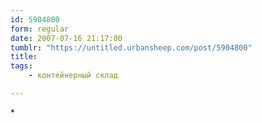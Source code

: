 ```yaml
---
id: 5904800
form: regular
date: 2007-07-16 21:17:00
tumblr: "https://untitled.urbansheep.com/post/5904800"
title:
tags:
    - контейнерный склад

---
```


<p>*</p>

